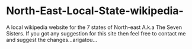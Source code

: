 # North-East-Local-State-wikipedia-
A local wikipedia website for the 7 states of North-east A.k.a The Seven Sisters.
If you got any suggestion for this site then feel free to contact me and suggest the changes...arigatou...
